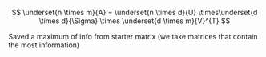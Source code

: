 $$
\underset{n \times m}{A} = \underset{n \times d}{U} \times\underset{d \times d}{\Sigma} \times \underset{d \times m}{V}^{T}
$$

Saved a maximum of info from starter matrix (we take matrices that contain the most information)